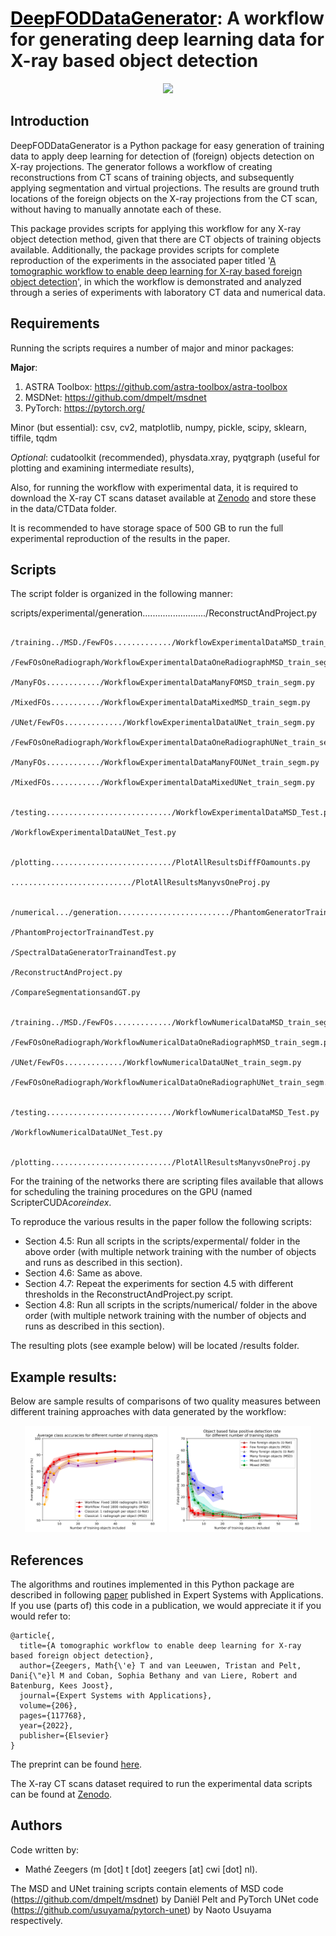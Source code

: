 # <a href="https://www.sciencedirect.com/science/article/pii/S0957417422010429" style="color: black;">DeepFODDataGenerator</a>: A workflow for generating deep learning data for X-ray based object detection

   <p align="center">
   <img src="./images/Workflowv3Applied_simplified.svg">
    </p>
    
## Introduction

DeepFODDataGenerator is a Python package for easy generation of training data to apply deep learning for detection of (foreign) objects detection on X-ray projections. The generator follows a workflow of creating reconstructions from CT scans of training objects, and subsequently applying segmentation and virtual projections. The results are ground truth locations of the foreign objects on the X-ray projections from the CT scan, without having to manually annotate each of these.  

This package provides scripts for applying this workflow for any X-ray object detection method, given that there are CT objects of training objects available. Additionally, the package provides scripts for complete reproduction of the experiments in the associated paper titled '[A tomographic workflow to enable deep learning for X-ray based foreign object detection](https://www.sciencedirect.com/science/article/pii/S0957417422010429)', in which the workflow is demonstrated and analyzed through a series of experiments with laboratory CT data and numerical data.  


## Requirements

Running the scripts requires a number of major and minor packages:

**Major**:
1. ASTRA Toolbox:
https://github.com/astra-toolbox/astra-toolbox
2. MSDNet:
https://github.com/dmpelt/msdnet
3. PyTorch:
https://pytorch.org/

Minor (but essential):
csv, cv2, matplotlib, numpy, pickle, scipy, sklearn, tiffile, tqdm

*Optional*:
cudatoolkit (recommended), physdata.xray, pyqtgraph (useful for plotting and examining intermediate results),

Also, for running the workflow with experimental data, it is required to download the X-ray CT scans dataset available at [Zenodo](https://zenodo.org/record/5866228) and store these in the data/CTData folder.

It is recommended to have storage space of 500 GB to run the full experimental reproduction of the results in the paper. 

## Scripts

The script folder is organized in the following manner:

scripts/experimental/generation........................./ReconstructAndProject.py

                    /training../MSD./FewFOs............./WorkflowExperimentalDataMSD_train_segm.py
                                    /FewFOsOneRadiograph/WorkflowExperimentalDataOneRadiographMSD_train_segm.py
                                    /ManyFOs............/WorkflowExperimentalDataManyFOMSD_train_segm.py
                                    /MixedFOs.........../WorkflowExperimentalDataMixedMSD_train_segm.py
                               /UNet/FewFOs............./WorkflowExperimentalDataUNet_train_segm.py
                                    /FewFOsOneRadiograph/WorkflowExperimentalDataOneRadiographUNet_train_segm.py
                                    /ManyFOs............/WorkflowExperimentalDataManyFOUNet_train_segm.py
                                    /MixedFOs.........../WorkflowExperimentalDataMixedUNet_train_segm.py
                                    
                    /testing............................/WorkflowExperimentalDataMSD_Test.py
                                                        /WorkflowExperimentalDataUNet_Test.py
                                                        
                    /plotting.........................../PlotAllResultsDiffFOamounts.py
                             .........................../PlotAllResultsManyvsOneProj.py

       /numerical.../generation........................./PhantomGeneratorTrainandTest.py
                                                        /PhantomProjectorTrainandTest.py
                                                        /SpectralDataGeneratorTrainandTest.py
                                                        /ReconstructAndProject.py
                                                        /CompareSegmentationsandGT.py
       
                    /training../MSD./FewFOs............./WorkflowNumericalDataMSD_train_segm.py
                                    /FewFOsOneRadiograph/WorkflowNumericalDataOneRadiographMSD_train_segm.py
                               /UNet/FewFOs............./WorkflowNumericalDataUNet_train_segm.py
                                    /FewFOsOneRadiograph/WorkflowNumericalDataOneRadiographUNet_train_segm.py
                                    
                    /testing............................/WorkflowNumericalDataMSD_Test.py
                                                        /WorkflowNumericalDataUNet_Test.py
                                                        
                    /plotting.........................../PlotAllResultsManyvsOneProj.py
       

For the training of the networks there are scripting files available that allows for scheduling the training procedures on the GPU (named ScripterCUDA*coreindex*.

To reproduce the various results in the paper follow the following scripts:
- Section 4.5: Run all scripts in the scripts/expermental/ folder in the above order (with multiple network training with the number of objects and runs as described in this section).
- Section 4.6: Same as above.
- Section 4.7: Repeat the experiments for section 4.5 with different thresholds in the ReconstructAndProject.py script.
- Section 4.8: Run all scripts in the scripts/numerical/ folder in the above order (with multiple network training with the number of objects and runs as described in this section).

The resulting plots (see example below) will be located /results folder.

## Example results:

Below are sample results of comparisons of two quality measures between different training approaches with data generated by the workflow:
   <p align="center">
   <img src="./images/Results_MSDUNET_5Avgs_AvgClassAcc_shaded.png" style="width: 45%">
   <img src="./images/Results_MSDUNET_5Avgs_FPrate_shaded.png" style="width: 45%">
   </p>
   

## References

The algorithms and routines implemented in this Python package are described in following [paper](https://www.sciencedirect.com/science/article/pii/S0957417422010429) published in Expert Systems with Applications. If you use (parts of) this code in a publication, we would appreciate it if you would refer to:

```
@article{,
  title={A tomographic workflow to enable deep learning for X-ray based foreign object detection},
  author={Zeegers, Math{\'e} T and van Leeuwen, Tristan and Pelt, Dani{\"e}l M and Coban, Sophia Bethany and van Liere, Robert and Batenburg, Kees Joost},
  journal={Expert Systems with Applications},
  volume={206},
  pages={117768},
  year={2022},
  publisher={Elsevier}
}
```
The preprint can be found [here](https://arxiv.org/abs/2201.12184).

The X-ray CT scans dataset required to run the experimental data scripts can be found at [Zenodo](https://zenodo.org/record/5866228).


## Authors

Code written by:
- Mathé Zeegers (m [dot] t [dot] zeegers [at] cwi [dot] nl).

The MSD and UNet training scripts contain elements of MSD code (https://github.com/dmpelt/msdnet) by Daniël Pelt and PyTorch UNet code (https://github.com/usuyama/pytorch-unet) by Naoto Usuyama respectively.
